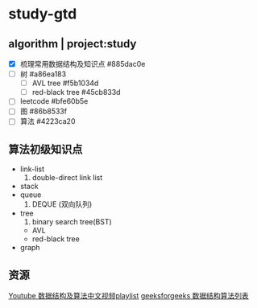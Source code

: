 # study-gtd
## algorithm | project:study
* [X] 梳理常用数据结构及知识点  #885dac0e
* [ ] 树  #a86ea183
    * [ ] AVL tree  #f5b1034d
    * [ ] red-black tree  #45cb833d
* [ ] leetcode  #bfe60b5e
* [ ] 图  #86b8533f
* [ ] 算法  #4223ca20

## 算法初级知识点
* link-list
  1. double-direct link list
* stack
* queue
  1. DEQUE (双向队列)
* tree
  1. binary search tree(BST)
    - AVL
    - red-black tree
* graph

## 资源
  [Youtube 数据结构及算法中文视频playlist](https://www.youtube.com/playlist?list=PLoZQ0sz6CBHH_DngliTZAhHxamus0gofC)
  [geeksforgeeks 数据结构算法列表](https://www.geeksforgeeks.org/data-structures/)
